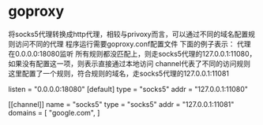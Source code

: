 # goproxy
将socks5代理转换成http代理，相较与privoxy而言，可以通过不同的域名配置规则访问不同的代理
程序运行需要goproxy.conf配置文件
下面的例子表示：
代理在0.0.0.0:18080监听
所有规则都没匹配上，则走socks5代理的127.0.0.1:11080，如果没有配置这一项，则表示直接通过本地访问
channel代表了不同的访问规则
这里配置了一个规则，符合规则的域名，走socks5代理的127.0.0.1:11081

listen = "0.0.0.0:18080"
[default]
type = "socks5"
addr = "127.0.0.1:11080"

[[channel]]
name = "socks5"
type = "socks5"
addr = "127.0.0.1:11081"
domains = [
    "google.com",
]
